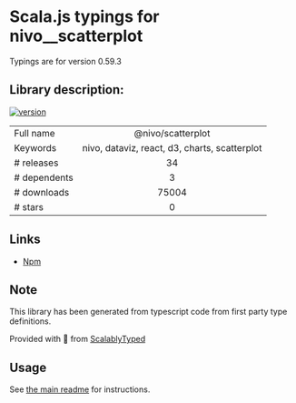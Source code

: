 
# Scala.js typings for nivo__scatterplot

Typings are for version 0.59.3

## Library description:
[![version](https://img.shields.io/npm/v/@nivo/scatterplot.svg?style=flat-square)](https://www.npmjs.com/package/@nivo/scatterplot)

|                    |                 |
| ------------------ | :-------------: |
| Full name          | @nivo/scatterplot |
| Keywords           | nivo, dataviz, react, d3, charts, scatterplot |
| # releases         | 34 |
| # dependents       | 3 |
| # downloads        | 75004 |
| # stars            | 0 |

## Links
- [Npm](https://www.npmjs.com/package/%40nivo%2Fscatterplot)
    


## Note
This library has been generated from typescript code from first party type definitions.

Provided with :purple_heart: from [ScalablyTyped](https://github.com/oyvindberg/ScalablyTyped)

## Usage
See [the main readme](../../readme.md) for instructions.



